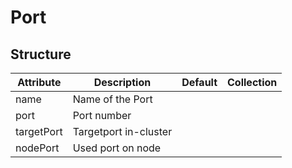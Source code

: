 # Port 
 

## Structure 
 

| Attribute  | Description            | Default | Collection  |
| ---------- | ---------------------- | ------- | ----------  |
| name       | Name of the Port       |         |             |
| port       | Port number            |         |             |
| targetPort | Targetport in-cluster  |         |             |
| nodePort   | Used port on node      |         |             |